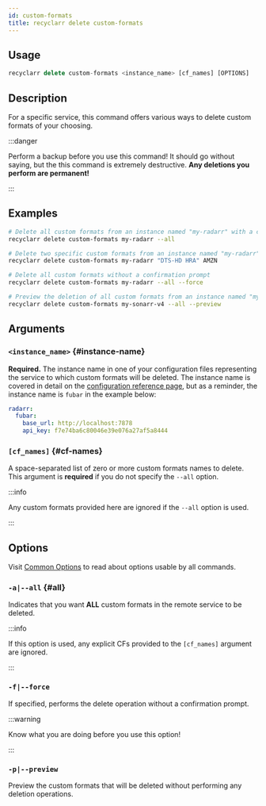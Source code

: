 ```yaml
---
id: custom-formats
title: recyclarr delete custom-formats
---
```


## Usage

```js
recyclarr delete custom-formats <instance_name> [cf_names] [OPTIONS]
```

## Description

For a specific service, this command offers various ways to delete custom formats of your choosing.

:::danger

Perform a backup before you use this command! It should go without saying, but the this command is
extremely destructive. **Any deletions you perform are permanent!**

:::

## Examples

```bash
# Delete all custom formats from an instance named "my-radarr" with a confirmation prompt
recyclarr delete custom-formats my-radarr --all

# Delete two specific custom formats from an instance named "my-radarr"  with a confirmation prompt
recyclarr delete custom-formats my-radarr "DTS-HD HRA" AMZN

# Delete all custom formats without a confirmation prompt
recyclarr delete custom-formats my-radarr --all --force

# Preview the deletion of all custom formats from an instance named "my-sonarr-v4"
recyclarr delete custom-formats my-sonarr-v4 --all --preview
```

## Arguments

### `<instance_name>` {#instance-name}

**Required.** The instance name in one of your configuration files representing the service to which
custom formats will be deleted. The instance name is covered in detail on the [configuration
reference page][configref], but as a reminder, the instance name is `fubar` in the example below:

```yml
radarr:
  fubar:
    base_url: http://localhost:7878
    api_key: f7e74ba6c80046e39e076a27af5a8444
```

[configref]: /yaml/config-reference/basic.md

### `[cf_names]` {#cf-names}

A space-separated list of zero or more custom formats names to delete. This argument is **required**
if you do not specify the `--all` option.

:::info

Any custom formats provided here are ignored if the `--all` option is used.

:::

## Options

Visit [Common Options](../common.md) to read about options usable by all commands.

### `-a|--all` {#all}

Indicates that you want **ALL** custom formats in the remote service to be deleted.

:::info

If this option is used, any explicit CFs provided to the `[cf_names]` argument are ignored.

:::

### `-f|--force`

If specified, performs the delete operation without a confirmation prompt.

:::warning

Know what you are doing before you use this option!

:::

### `-p|--preview`

Preview the custom formats that will be deleted without performing any deletion operations.

